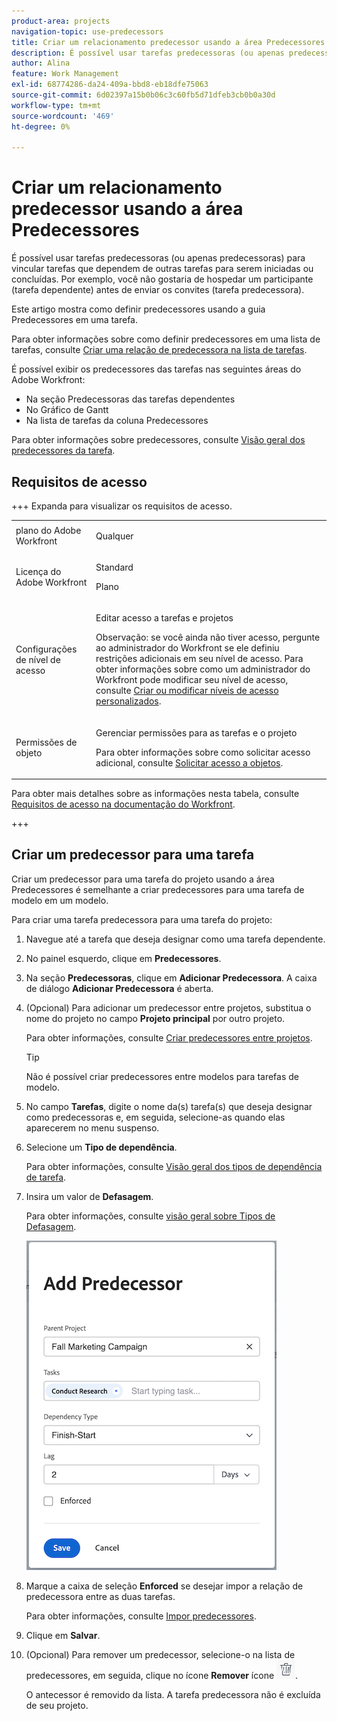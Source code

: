 ```yaml
---
product-area: projects
navigation-topic: use-predecessors
title: Criar um relacionamento predecessor usando a área Predecessores
description: É possível usar tarefas predecessoras (ou apenas predecessoras) para vincular tarefas que dependem de outras tarefas para serem iniciadas ou concluídas.
author: Alina
feature: Work Management
exl-id: 68774286-da24-409a-bbd8-eb18dfe75063
source-git-commit: 6d02397a15b0b06c3c60fb5d71dfeb3cb0b0a30d
workflow-type: tm+mt
source-wordcount: '469'
ht-degree: 0%

---
```


# Criar um relacionamento predecessor usando a área Predecessores

<!-- Audited: 5/2025 -->

É possível usar tarefas predecessoras (ou apenas predecessoras) para vincular tarefas que dependem de outras tarefas para serem iniciadas ou concluídas. Por exemplo, você não gostaria de hospedar um participante (tarefa dependente) antes de enviar os convites (tarefa predecessora).

Este artigo mostra como definir predecessores usando a guia Predecessores em uma tarefa.

Para obter informações sobre como definir predecessores em uma lista de tarefas, consulte [Criar uma relação de predecessora na lista de tarefas](../../../manage-work/tasks/use-prdcssrs/create-predecessors-on-task-list.md).

É possível exibir os predecessores das tarefas nas seguintes áreas do Adobe Workfront:

* Na seção Predecessoras das tarefas dependentes
* No Gráfico de Gantt
* Na lista de tarefas da coluna Predecessores

Para obter informações sobre predecessores, consulte [Visão geral dos predecessores da tarefa](../../../manage-work/tasks/use-prdcssrs/predecessors-overview.md).

## Requisitos de acesso

+++ Expanda para visualizar os requisitos de acesso.

<table style="table-layout:auto"> 
 <col> 
 <col> 
 <tbody> 
  <tr> 
   <td role="rowheader">plano do Adobe Workfront</td> 
   <td> <p>Qualquer</p> </td> 
  </tr> 
  <tr> 
   <td role="rowheader">Licença do Adobe Workfront</td> 
   <td> 
   <p>Standard </p>
    <p>Plano </p> </td> 
  </tr> 
  <tr> 
   <td role="rowheader">Configurações de nível de acesso</td> 
   <td> <p>Editar acesso a tarefas e projetos</p> <p>Observação: se você ainda não tiver acesso, pergunte ao administrador do Workfront se ele definiu restrições adicionais em seu nível de acesso. Para obter informações sobre como um administrador do Workfront pode modificar seu nível de acesso, consulte <a href="../../../administration-and-setup/add-users/configure-and-grant-access/create-modify-access-levels.md" class="MCXref xref">Criar ou modificar níveis de acesso personalizados</a>.</p> </td> 
  </tr> 
  <tr> 
   <td role="rowheader">Permissões de objeto</td> 
   <td> <p>Gerenciar permissões para as tarefas e o projeto</p> <p>Para obter informações sobre como solicitar acesso adicional, consulte <a href="../../../workfront-basics/grant-and-request-access-to-objects/request-access.md" class="MCXref xref">Solicitar acesso a objetos</a>.</p> </td> 
  </tr> 
 </tbody> 
</table>

Para obter mais detalhes sobre as informações nesta tabela, consulte [Requisitos de acesso na documentação do Workfront](/help/quicksilver/administration-and-setup/add-users/access-levels-and-object-permissions/access-level-requirements-in-documentation.md).

+++

## Criar um predecessor para uma tarefa

Criar um predecessor para uma tarefa do projeto usando a área Predecessores é semelhante a criar predecessores para uma tarefa de modelo em um modelo.

Para criar uma tarefa predecessora para uma tarefa do projeto:

1. Navegue até a tarefa que deseja designar como uma tarefa dependente.

1. No painel esquerdo, clique em **Predecessores**.

1. Na seção **Predecessoras**, clique em **Adicionar Predecessora**. A caixa de diálogo **Adicionar Predecessora** é aberta.

1. (Opcional) Para adicionar um predecessor entre projetos, substitua o nome do projeto no campo **Projeto principal** por outro projeto.

   Para obter informações, consulte [Criar predecessores entre projetos](../../../manage-work/tasks/use-prdcssrs/cross-project-predecessors.md).

   >[!TIP]
   >
   >Não é possível criar predecessores entre modelos para tarefas de modelo.


1. No campo **Tarefas**, digite o nome da(s) tarefa(s) que deseja designar como predecessoras e, em seguida, selecione-as quando elas aparecerem no menu suspenso.

1. Selecione um **Tipo de dependência**.

   Para obter informações, consulte [Visão geral dos tipos de dependência de tarefa](../../../manage-work/tasks/use-prdcssrs/task-dependency-types.md).

1. Insira um valor de **Defasagem**.

   Para obter informações, consulte &#x200B;[visão geral sobre Tipos de Defasagem](../../../manage-work/tasks/use-prdcssrs/lag-types.md).

   ![Caixa de diálogo Adicionar Predecessora](assets/add-predecessor-dialog-box.png)

1. Marque a caixa de seleção **Enforced** se desejar impor a relação de predecessora entre as duas tarefas.

   Para obter informações, consulte [Impor predecessores](../../../manage-work/tasks/use-prdcssrs/enforced-predecessors.md).

1. Clique em **Salvar**.

1. (Opcional) Para remover um predecessor, selecione-o na lista de predecessores, em seguida, clique no ícone **Remover** ícone ![Remover](assets/remove-or-delete-icon.png).

   O antecessor é removido da lista. A tarefa predecessora não é excluída de seu projeto.
